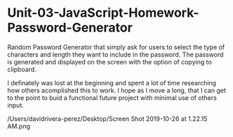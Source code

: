 # Unit-03-JavaScript-Homework-Password-Generator
Random Password Generator that simply ask for users to select the type of characters and length they want to include in the password. The password is generated and displayed on the screen with the option of copying to clipboard.

I definately was lost at the beginning and spent a lot of time researching how others acomplished this to work. I hope as I move a long, that I can get to the point to buid a functional future project with minimal use of others input.



/Users/davidrivera-perez/Desktop/Screen Shot 2019-10-26 at 1.22.15 AM.png

